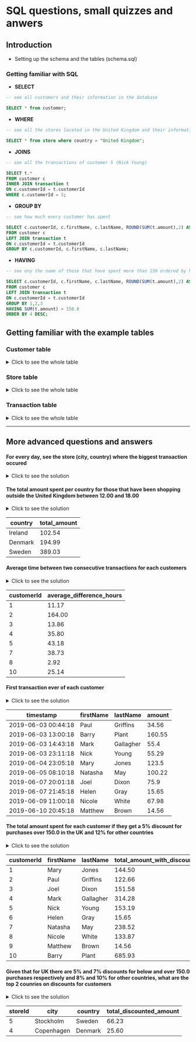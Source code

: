 # SQL questions, small quizzes and anwers

## Introduction

  * Setting up the schema and the tables (schema.sql)

### Getting familiar with SQL 

  * **SELECT**
 
   ```sql
   -- see all customers and their information in the database

   SELECT * from customer;
   ```
  * **WHERE**
  
  ```sql
  -- see all the stores located in the United Kingdom and their information
  
  SELECT * from store where country = "United Kingdom";
  ```
  
  * **JOINS**
  
  ```sql
  -- see all the transactions of customer 5 (Nick Young)
  
  SELECT t.* 
  FROM customer c 
  INNER JOIN transaction t
  ON c.customerId = t.customerId
  WHERE c.customerId = 5;
  ```
  
  * **GROUP BY**
  
  ```sql
  -- see how much every customer has spent
  
  SELECT c.customerId, c.firstName, c.lastName, ROUND(SUM(t.amount),2) AS totalAmountSpent
  FROM customer c
  LEFT JOIN transaction t
  ON c.customerId = t.customerId
  GROUP BY c.customerId, c.firstName, c.lastName; 
  ```
  
  * **HAVING**
  
  ```sql
  -- see ony the name of those that have spent more than 150 ordered by how much they've spent 
  
  SELECT c.customerId, c.firstName, c.lastName, ROUND(SUM(t.amount),2) AS totalAmountSpent
  FROM customer c
  LEFT JOIN transaction t
  ON c.customerId = t.customerId
  GROUP BY 1,2,3
  HAVING SUM(t.amount) > 150.0
  ORDER BY 4 DESC;
  ```
  
## Getting familiar with the example tables

### Customer table

<details>
<summary>Click to see the whole table</summary>

| customerId | firstName | lastName  |
|------------|-----------|-----------|
| 1          | Mary      | Jones     |
| 2          | Paul      | Griffins  |
| 3          | Joel      | Dixon     |
| 4          | Mark      | Gallagher |
| 5          | Nick      | Young     |
| 6          | Helen     | Gray      |
| 7          | Natasha   | May       |
| 8          | Nicole    | White     |
| 9          | Matthew   | Brown     |
| 10         | Barry     | Plant     |

</details>

### Store table

<details>
<summary>Click to see the whole table</summary>

| storeId | city       | country        |
|---------|------------|----------------|
| 1       | London     | United Kingdom |
| 2       | Leeds      | United Kingdom |
| 3       | Dublin     | Ireland        |
| 4       | Copenhagen | Denmark        |
| 5       | Stockholm  | Sweden         |

</details>

### Transaction table

<details>
<summary>Click to see the whole table</summary>

| transactionId | storeId | customerId | transactionTimestamp | amount |
|---------------|---------|------------|----------------------|--------|
| 1             | 1       | 1          | 1559722518           | 21     |
| 2             | 1       | 1          | 1559682318           | 123.5  |
| 3             | 1       | 2          | 1560105858           | 88.1   |
| 4             | 1       | 2          | 1559515458           | 34.56  |
| 5             | 1       | 3          | 1560030258           | 26.78  |
| 6             | 1       | 3          | 1559935998           | 48.9   |
| 7             | 1       | 3          | 1559930478           | 75.9   |
| 8             | 2       | 4          | 1559565798           | 55.4   |
| 9             | 2       | 4          | 1560012258           | 90.4   |
| 10            | 2       | 4          | 1560081318           | 39.04  |
| 11            | 3       | 4          | 1559655858           | 102.54 |
| 12            | 3       | 4          | 1559924538           | 26.9   |
| 13            | 3       | 5          | 1559596278           | 55.29  |
| 14            | 3       | 5          | 1559751738           | 97.9   |
| 15            | 4       | 6          | 1559936718           | 15.65  |
| 16            | 4       | 7          | 1560133338           | 9.2    |
| 17            | 4       | 7          | 1559989338           | 85.89  |
| 18            | 4       | 7          | 1559715018           | 100.22 |
| 19            | 4       | 7          | 1560093018           | 43.21  |
| 20            | 4       | 8          | 1560081318           | 65.89  |
| 21            | 5       | 8          | 1560070818           | 67.98  |
| 22            | 5       | 9          | 1560192318           | 14.56  |
| 23            | 5       | 10         | 1559559618           | 160.55 |
| 24            | 5       | 10         | 1559563938           | 98.54  |
| 25            | 5       | 10         | 1559743218           | 86.54  |
| 26            | 5       | 10         | 1559744538           | 43.4   |
| 27            | 5       | 10         | 1559931738           | 54.4   |
| 28            | 5       | 10         | 1560105198           | 69.99  |
| 29            | 5       | 10         | 1560192858           | 115.45 |

</details>

---

## More advanced questions and answers

  #### For every day, see the store (city, country) where the biggest transaction occured
  <details>
  <summary>Click to see the solution</summary>
  
  ```sql
  SELECT FROM_UNIXTIME(r.transactionTimestamp, '%Y-%m-%d') as date, 
  s.storeId, 
  s.city, 
  s.country,
  r.amount  
  FROM (
     SELECT  
     *,
     ROW_NUMBER() OVER(PARTITION BY FROM_UNIXTIME(transactionTimestamp, '%Y-%m-%d') ORDER BY amount) rn 
     FROM transaction t) r 
  LEFT JOIN store s
  ON s.storeId = r.storeId
  WHERE r.rn = 1
  ORDER BY 1;
  ```
  
  </details>
  
  #### The total amount spent per country for those that have been shopping outside the United Kingdom between 12.00 and 18.00
  <details>
  <summary>Click to see the solution</summary>
  
  ```sql
  SELECT s.country, ROUND(SUM(amount),2) as total_amount 
  FROM transaction t 
  LEFT JOIN store s 
  ON t.storeId = s.storeId 
  WHERE s.country <> "United Kingdom" 
  AND TIME(from_unixtime(t.transactionTimestamp)) BETWEEN TIME("12:00:00") AND TIME("18:00:00")
  GROUP BY 1;
  ```
  
  </details>
  
| country | total_amount |
|---------|--------------|
| Ireland | 102.54       |
| Denmark | 194.99       |
| Sweden  | 389.03       |
  
  #### Average time between two consecutive transactions for each customers
  <details>
  <summary>Click to see the solution</summary>
  
  ```sql
  SELECT a.customerId, ROUND(AVG(a.td),2) AS average_difference_hours 
  FROM (
    SELECT 
    customerId, 
    (transactionTimestamp - LAG(transactionTimestamp) OVER(PARTITION BY customerId ORDER BY transactionTimestamp))/3600 AS td 
    FROM transaction) a
  LEFT JOIN customer c
  ON a.customerId = c.customerId
  WHERE a.td IS NOT NULL
  GROUP BY 1;
  ```
  
  </details>
  
| customerId | average_difference_hours |
|------------|--------------------------|
| 1          | 11.17                    |
| 2          | 164.00                   |
| 3          | 13.86                    |
| 4          | 35.80                    |
| 5          | 43.18                    |
| 7          | 38.73                    |
| 8          | 2.92                     |
| 10         | 25.14                    |
  
  #### First transaction ever of each customer
  <details>
  <summary>Click to see the solution</summary>
 
  ```sql
  SELECT 
  FROM_UNIXTIME(t.transactionTimestamp) as timestamp,
  c.firstName, 
  c.lastName,
  t.amount
  FROM (
    SELECT 
    distinct customerId,
    FIRST_VALUE(transactionId) OVER (PARTITION BY customerID ORDER BY transactionTimestamp) AS ftId
   FROM transaction) f
  LEFT JOIN transaction t
  ON t.transactionId = f.ftId
  LEFT JOIN customer c
  ON c.customerId = f.customerId
  ORDER BY 1;
  ```
  
  </details>
  
| timestamp           | firstName | lastName  | amount |
|---------------------|-----------|-----------|--------|
| 2019-06-03 00:44:18 | Paul      | Griffins  | 34.56  |
| 2019-06-03 13:00:18 | Barry     | Plant     | 160.55 |
| 2019-06-03 14:43:18 | Mark      | Gallagher | 55.4   |
| 2019-06-03 23:11:18 | Nick      | Young     | 55.29  |
| 2019-06-04 23:05:18 | Mary      | Jones     | 123.5  |
| 2019-06-05 08:10:18 | Natasha   | May       | 100.22 |
| 2019-06-07 20:01:18 | Joel      | Dixon     | 75.9   |
| 2019-06-07 21:45:18 | Helen     | Gray      | 15.65  |
| 2019-06-09 11:00:18 | Nicole    | White     | 67.98  |
| 2019-06-10 20:45:18 | Matthew   | Brown     | 14.56  |
  
  #### The total amount spent for each customer if they get a 5% discount for purchases over 150.0 in the UK and 12% for other countries
  <details>
  <summary>Click to see the solution</summary>
  
  ```sql
  SELECT t.customerId, c.firstName, c.lastName,
  ROUND(SUM(CASE 
    WHEN s.country = "United Kingdom" AND t.amount > 150.0 THEN t.amount * 0.95
    WHEN s.country <> "United Kingdom" AND t.amount > 150.0 THEN t.amount * 0.88
    ELSE t.amount
  END),2) as total_amount_with_discount
  FROM transaction t
  LEFT JOIN store s
  ON t.storeId = s.storeId
  LEFT JOIN customer c
  ON t.customerId = c.customerId
  GROUP BY 1,2,3;
  ```
  </details> 
  
| customerId | firstName | lastName  | total_amount_with_discount |
|------------|-----------|-----------|----------------------------|
| 1          | Mary      | Jones     | 144.50                     |
| 2          | Paul      | Griffins  | 122.66                     |
| 3          | Joel      | Dixon     | 151.58                     |
| 4          | Mark      | Gallagher | 314.28                     |
| 5          | Nick      | Young     | 153.19                     |
| 6          | Helen     | Gray      | 15.65                      |
| 7          | Natasha   | May       | 238.52                     |
| 8          | Nicole    | White     | 133.87                     |
| 9          | Matthew   | Brown     | 14.56                      |
| 10         | Barry     | Plant     | 685.93                     |
  
  #### Given that for UK there are 5% and 7% discounts for below and over 150.0 purchases respectively and 8% and 10% for other countries, what are the top 2 counries on discounts for customers
  <details>
  <summary>Click to see the solution</summary>
 
  ```sql
  SELECT s.storeId, s.city, s.country,
  ROUND(SUM(CASE 
    WHEN s.country = "United Kingdom" AND t.amount > 150.0 THEN t.amount * 0.07
    WHEN s.country <> "United Kingdom" AND t.amount > 150.0 THEN t.amount * 0.1
    WHEN s.country = "United Kingdom" AND t.amount <= 150.0 THEN t.amount * 0.05
    WHEN s.country <> "United Kingdom" AND t.amount <= 150.0 THEN t.amount * 0.08
  END),2) as total_discounted_amount
  FROM transaction t
  LEFT JOIN store s
  ON t.storeId = s.storeId
  GROUP BY 1,2,3
  ORDER BY 4 DESC
  LIMIT 2;
  ```
  </details> 
  
| storeId | city       | country | total_discounted_amount |
|---------|------------|---------|-------------------------|
| 5       | Stockholm  | Sweden  | 66.23                   |
| 4       | Copenhagen | Denmark | 25.60                   |
